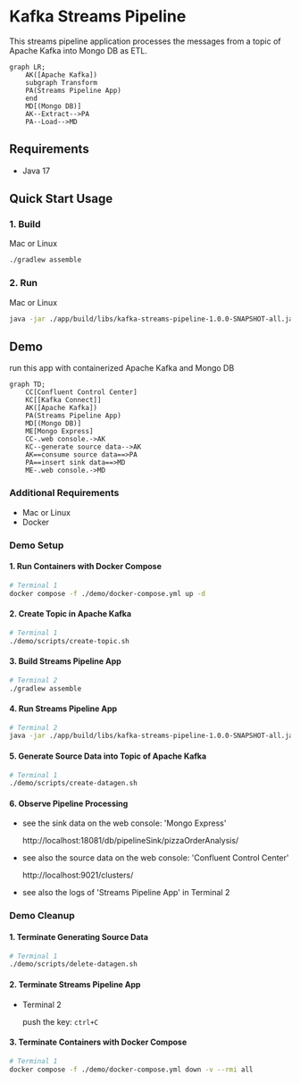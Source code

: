 # Kafka Streams Pipeline

This streams pipeline application processes the messages from a topic of Apache Kafka into Mongo DB as ETL.

```mermaid
graph LR;
    AK([Apache Kafka])
    subgraph Transform
    PA(Streams Pipeline App)
    end
    MD[(Mongo DB)]
    AK--Extract-->PA
    PA--Load-->MD
```

## Requirements

- Java 17

## Quick Start Usage

### 1. Build

Mac or Linux

```bash
./gradlew assemble
```

### 2. Run

Mac or Linux

```bash
java -jar ./app/build/libs/kafka-streams-pipeline-1.0.0-SNAPSHOT-all.jar
```

## Demo

run this app with containerized Apache Kafka and Mongo DB

```mermaid
graph TD;
    CC[Confluent Control Center]
    KC[[Kafka Connect]]
    AK([Apache Kafka])
    PA(Streams Pipeline App)
    MD[(Mongo DB)]
    ME[Mongo Express]
    CC-.web console.->AK
    KC--generate source data-->AK
    AK==consume source data==>PA
    PA==insert sink data==>MD
    ME-.web console.->MD
```

### Additional Requirements

- Mac or Linux
- Docker

### Demo Setup

#### 1. Run Containers with Docker Compose

```bash
# Terminal 1
docker compose -f ./demo/docker-compose.yml up -d
```

#### 2. Create Topic in Apache Kafka

```bash
# Terminal 1
./demo/scripts/create-topic.sh
```

#### 3. Build Streams Pipeline App

```bash
# Terminal 2
./gradlew assemble
```

#### 4. Run Streams Pipeline App

```bash
# Terminal 2
java -jar ./app/build/libs/kafka-streams-pipeline-1.0.0-SNAPSHOT-all.jar
```

#### 5. Generate Source Data into Topic of Apache Kafka

```bash
# Terminal 1
./demo/scripts/create-datagen.sh
```

#### 6. Observe Pipeline Processing

- see the sink data on the web console: 'Mongo Express'

    http://localhost:18081/db/pipelineSink/pizzaOrderAnalysis/

- see also the source data on the web console: 'Confluent Control Center'

    http://localhost:9021/clusters/

- see also the logs of 'Streams Pipeline App' in Terminal 2

### Demo Cleanup

#### 1. Terminate Generating Source Data

```bash
# Terminal 1
./demo/scripts/delete-datagen.sh
```

#### 2. Terminate Streams Pipeline App

- Terminal 2

    push the key: `ctrl+C`

#### 3. Terminate Containers with Docker Compose

```bash
# Terminal 1
docker compose -f ./demo/docker-compose.yml down -v --rmi all
```
